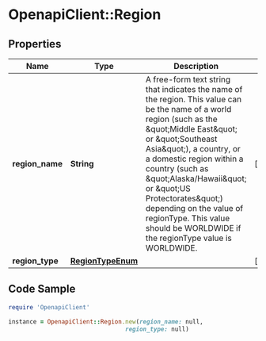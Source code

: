 # OpenapiClient::Region

## Properties

Name | Type | Description | Notes
------------ | ------------- | ------------- | -------------
**region_name** | **String** | A free-form text string that indicates the name of the region. This value can be the name of a world region (such as the &amp;quot;Middle East&amp;quot; or &amp;quot;Southeast Asia&amp;quot;), a country, or a domestic region within a country (such as &amp;quot;Alaska/Hawaii&amp;quot; or &amp;quot;US Protectorates&amp;quot;) depending on the value of regionType. This value should be WORLDWIDE if the regionType value is WORLDWIDE. | [optional] 
**region_type** | [**RegionTypeEnum**](RegionTypeEnum.md) |  | [optional] 

## Code Sample

```ruby
require 'OpenapiClient'

instance = OpenapiClient::Region.new(region_name: null,
                                 region_type: null)
```


